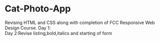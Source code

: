 # Cat-Photo-App
Revising HTML and CSS along with completion of FCC Responsive Web Design Course.
Day 1:  
Day 2:Revise listing,bold,italics and starting of form
